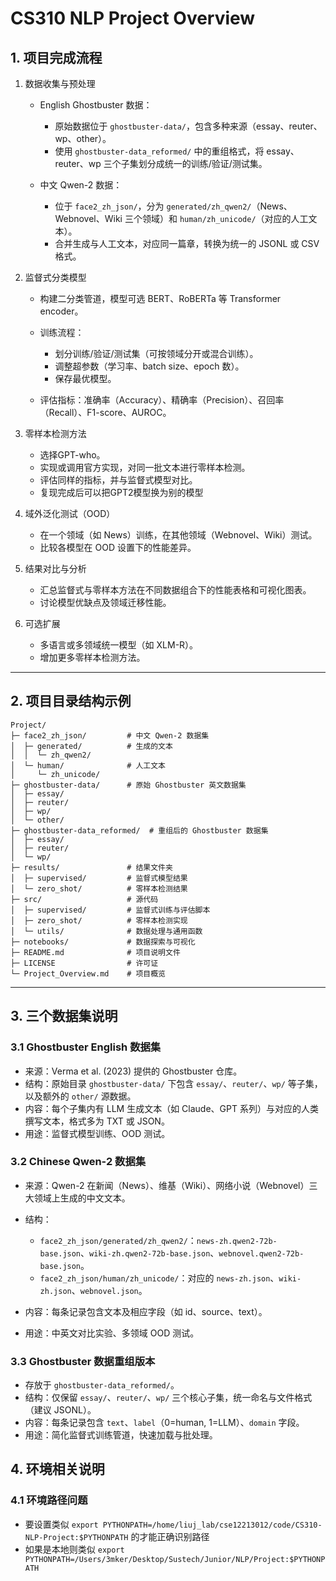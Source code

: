 # CS310 NLP Project Overview

## 1. 项目完成流程

1. 数据收集与预处理

   - English Ghostbuster 数据：

     - 原始数据位于 `ghostbuster-data/`，包含多种来源（essay、reuter、wp、other）。
     - 使用 `ghostbuster-data_reformed/` 中的重组格式，将 essay、reuter、wp 三个子集划分成统一的训练/验证/测试集。

   - 中文 Qwen-2 数据：

     - 位于 `face2_zh_json/`，分为 `generated/zh_qwen2/`（News、Webnovel、Wiki 三个领域）和 `human/zh_unicode/`（对应的人工文本）。
     - 合并生成与人工文本，对应同一篇章，转换为统一的 JSONL 或 CSV 格式。

2. 监督式分类模型

   - 构建二分类管道，模型可选 BERT、RoBERTa 等 Transformer encoder。
   - 训练流程：

     - 划分训练/验证/测试集（可按领域分开或混合训练）。
     - 调整超参数（学习率、batch size、epoch 数）。
     - 保存最优模型。

   - 评估指标：准确率（Accuracy）、精确率（Precision）、召回率（Recall）、F1-score、AUROC。

3. 零样本检测方法

   - 选择GPT-who。
   - 实现或调用官方实现，对同一批文本进行零样本检测。
   - 评估同样的指标，并与监督式模型对比。
   - 复现完成后可以把GPT2模型换为别的模型

4. 域外泛化测试（OOD）

   - 在一个领域（如 News）训练，在其他领域（Webnovel、Wiki）测试。
   - 比较各模型在 OOD 设置下的性能差异。

5. 结果对比与分析

   - 汇总监督式与零样本方法在不同数据组合下的性能表格和可视化图表。
   - 讨论模型优缺点及领域迁移性能。

6. 可选扩展

   - 多语言或多领域统一模型（如 XLM-R）。
   - 增加更多零样本检测方法。

---

## 2. 项目目录结构示例

```text
Project/
├─ face2_zh_json/         # 中文 Qwen-2 数据集
│  ├─ generated/          # 生成的文本
│  │  └─ zh_qwen2/
│  └─ human/              # 人工文本
│     └─ zh_unicode/
├─ ghostbuster-data/      # 原始 Ghostbuster 英文数据集
│  ├─ essay/
│  ├─ reuter/
│  ├─ wp/
│  └─ other/
├─ ghostbuster-data_reformed/  # 重组后的 Ghostbuster 数据集
│  ├─ essay/
│  ├─ reuter/
│  └─ wp/
├─ results/               # 结果文件夹
│  ├─ supervised/         # 监督式模型结果
│  └─ zero_shot/          # 零样本检测结果
├─ src/                   # 源代码
│  ├─ supervised/         # 监督式训练与评估脚本
│  ├─ zero_shot/          # 零样本检测实现
│  └─ utils/              # 数据处理与通用函数
├─ notebooks/             # 数据探索与可视化
├─ README.md              # 项目说明文件
├─ LICENSE                # 许可证
└─ Project_Overview.md    # 项目概览
```

---

## 3. 三个数据集说明

### 3.1 Ghostbuster English 数据集

- 来源：Verma et al. (2023) 提供的 Ghostbuster 仓库。
- 结构：原始目录 `ghostbuster-data/` 下包含 `essay/`、`reuter/`、`wp/` 等子集，以及额外的 `other/` 源数据。
- 内容：每个子集内有 LLM 生成文本（如 Claude、GPT 系列）与对应的人类撰写文本，格式多为 TXT 或 JSON。
- 用途：监督式模型训练、OOD 测试。

### 3.2 Chinese Qwen-2 数据集

- 来源：Qwen-2 在新闻（News）、维基（Wiki）、网络小说（Webnovel）三大领域上生成的中文文本。
- 结构：

  - `face2_zh_json/generated/zh_qwen2/`：`news-zh.qwen2-72b-base.json`、`wiki-zh.qwen2-72b-base.json`、`webnovel.qwen2-72b-base.json`。
  - `face2_zh_json/human/zh_unicode/`：对应的 `news-zh.json`、`wiki-zh.json`、`webnovel.json`。

- 内容：每条记录包含文本及相应字段（如 id、source、text）。
- 用途：中英文对比实验、多领域 OOD 测试。

### 3.3 Ghostbuster 数据重组版本

- 存放于 `ghostbuster-data_reformed/`。
- 结构：仅保留 `essay/`、`reuter/`、`wp/` 三个核心子集，统一命名与文件格式（建议 JSONL）。
- 内容：每条记录包含 `text`、`label`（0=human, 1=LLM）、`domain` 字段。
- 用途：简化监督式训练管道，快速加载与批处理。

## 4. 环境相关说明

### 4.1 环境路径问题

- 要设置类似 `export PYTHONPATH=/home/liuj_lab/cse12213012/code/CS310-NLP-Project:$PYTHONPATH` 的才能正确识别路径
- 如果是本地则类似 `export PYTHONPATH=/Users/3mker/Desktop/Sustech/Junior/NLP/Project:$PYTHONPATH`